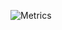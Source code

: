 ![Metrics](https://metrics.lecoq.io/ZForest000?template=classic&projects=1&projects.limit=4&config.timezone=Asia%2FShanghai)
